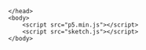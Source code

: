 <!DOCTYPE html>
<html>
    <head>

    </head>
    <body>
        <script src="p5.min.js"></script>
        <script src="sketch.js"></script>
    </body>
</html>
